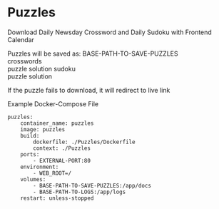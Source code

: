 # Puzzles
 Download Daily Newsday Crossword and Daily Sudoku with Frontend Calendar
 
Puzzles will be saved as:
    BASE-PATH-TO-SAVE-PUZZLES\
                              crosswords\
							              puzzle
									      solution
							  sudoku\
							         puzzle
									 solution
									 

If the puzzle fails to download, it will redirect to live link

Example Docker-Compose File

    puzzles:
        container_name: puzzles
        image: puzzles
        build:
            dockerfile: ./Puzzles/Dockerfile
            context: ./Puzzles
        ports:
            - EXTERNAL-PORT:80
        environment:
            - WEB_ROOT=/
        volumes:
            - BASE-PATH-TO-SAVE-PUZZLES:/app/docs
            - BASE-PATH-TO-LOGS:/app/logs
        restart: unless-stopped